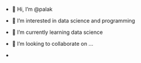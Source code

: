 - 👋 Hi, I’m @palak
- 👀 I’m interested in data science and programming
- 🌱 I’m currently learning data science
- 💞️ I’m looking to collaborate on ...
  
- 
<!---
palakjat/palakjat is a ✨ special ✨ repository because its `README.md` (this file) appears on your GitHub profile.
You can click the Preview link to take a look at your changes.
--->
